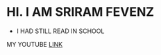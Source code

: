# HI. I AM SRIRAM FEVENZ 
- I HAD STILL READ IN SCHOOL

MY YOUTUBE [LINK](https://www.youtube.com/channel/UCsYCQBIp-BejNCf1I6zkwdA)

